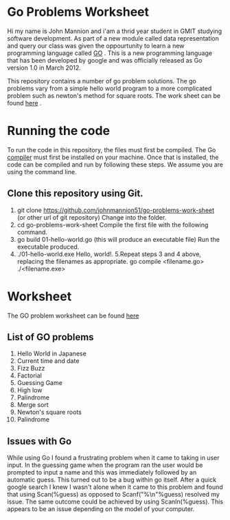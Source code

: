 # Go Problems Worksheet
Hi my name is John Mannion and i'am a thrid year student in GMIT studying software development. As part of a new module called 
data representation and query our class was given the oppourtunity to learn a new programming language called [GO](https://golang.org/)  .
This is a new programming language that has been developed by google and was officially released as Go version 1.0 in March 2012. 

This repository contains a number of go problem solutions. The go problems vary from a simple hello world program to a more complicated 
problem such as newton's method for square roots. The work sheet can be found [here](https://data-representation.github.io/problems/go-fundamentals.html)  .

# Running the code

To run the code in this repository, the files must first be compiled. The Go [compiler](https://golang.org/doc/install) 
must first be installed on your machine. Once that is installed, the code can be compiled and run by following these 
steps. We assume you are using the command line.

## Clone this repository using Git.
1. git clone https://github.com/johnmannion51/go-problems-work-sheet (or other url of git repository)
Change into the folder.
2. cd go-problems-work-sheet
Compile the first file with the following command.
3. go build 01-hello-world.go 
(this will produce an executable file)
Run the executable produced.
4. ./01-hello-world.exe
Hello, world!.
5.Repeat steps 3 and 4 above, replacing the filenames as appropriate.
go compile <filename.go>
./<filename.exe>

# Worksheet
The GO problem worksheet can be found [here](https://data-representation.github.io/problems/go-fundamentals.html)

## List of GO problems
1. Hello World in Japanese
2. Current time and date
3. Fizz Buzz
4. Factorial
5. Guessing Game
6. High low
7. Palindrome
8. Merge sort
9. Newton's square roots
10. Palindrome

## Issues with Go
While using Go I found a frustrating problem when it came to taking in user input. In the guessing game when the program ran
the user would be prompted to input a name and this was immediately followed by an automatic guess. This turned out to be a 
bug within go itself. After a quick google search I knew I wasn't alone when it came to this problem and found that using 
Scan(%guess) as opposed to Scanf("%\n"%guess) resolved my issue. The same outcome could be achieved by using Scanln(%guess).
This appears to be an issue depending on the model of your computer.